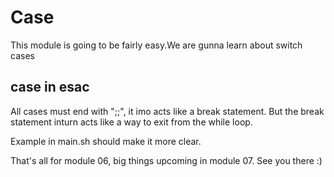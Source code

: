 # Case

This module is going to be fairly easy.We are gunna learn about switch cases

## case in esac

All cases must end with ";;", it imo acts like a break statement. But the break statement inturn
acts like a way to exit from the while loop.

Example in main.sh should make it more clear.

That's all for module 06, big things upcoming in module 07. See you there :)


